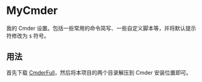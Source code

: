 # MyCmder

我的 Cmder 设置。包括一些常用的命令简写、一些自定义脚本等，并将默认提示符修改为 `$` 符号。

## 用法
首先下载 [CmderFull](https://github.com/cmderdev/cmder
)，然后将本项目的两个目录解压到 Cmder 安装位置即可。
